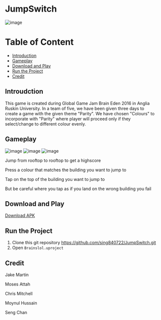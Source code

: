 # JumpSwitch
![image](https://user-images.githubusercontent.com/9387781/68987093-2752cb80-081e-11ea-8103-0a746517466e.png)

# Table of Content
* [Introduction](#introduction)
* [Gameplay](#gameplay)
* [Download and Play](#download-and-play)
* [Run the Project](#run-the-project)
* [Credit](#credit)

## Introudction
This game is created during Global Game Jam Brain Eden 2016 in Anglia Ruskin University. In a team of five, we have been given three days to create a game with the given theme "Parity". We have chosen "Colours" to incorporate with "Parity" where player will proceed only if they select/change to different colour evenly.

## Gameplay
![image](https://user-images.githubusercontent.com/9387781/69002332-fc7f7a80-08e4-11ea-9a4a-73bee2eb4f26.png)
![image](https://user-images.githubusercontent.com/9387781/69003610-3197c700-08fd-11ea-8863-e9e7272f5736.png)
![image](https://user-images.githubusercontent.com/9387781/69003613-39f00200-08fd-11ea-96b3-f769816e4015.png)

Jump from rooftop to rooftop to get a highscore

Press a colour that matches the building you want to jump to

Tap on the top of the building you want to jump to

But be careful where you tap as if you land on the wrong building you fail

## Download and Play
[Download APK](https://github.com/sing840722/JumpSwitch.git)

## Run the Project
1. Clone this git repository https://github.com/sing840722/JumpSwitch.git
2. Open `Brainslol.uproject`

## Credit
Jake Martin

Moses Attah

Chris Mitchell

Moynul Hussain

Seng Chan
